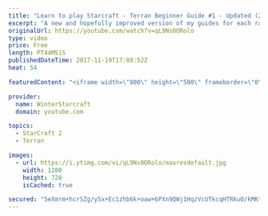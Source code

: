 ```yaml
---
title: "Learn to play Starcraft - Terran Beginner Guide #1 - Updated (2017 LOTV)"
excerpt: "A new and hopefully improved version of my guides for each race where I go over as many basics as possible while doing it live :)  I strongly believe that a super structured guide style is not very helpful compared to watching/playing the game actively.  Feedback is greatly appreciated. -- Watch live"
originalUrl: https://youtube.com/watch?v=qL9Ns0ORolo
type: video
price: Free
length: PT44M51S
publishedDateTime: 2017-11-19T17:08:52Z
heat: 54

featuredContent: "<iframe width=\"800\" height=\"500\" frameborder=\"0\" src=\"https://www.youtube.com/embed/qL9Ns0ORolo\" allow=\"accelerometer; autoplay; encrypted-media; gyroscope; picture-in-picture\" allowfullscreen></iframe>"

provider:
  name: WinterStarcraft
  domain: youtube.com

topics:
  - StarCraft 2
  - Terran

images:
  - url: https://i.ytimg.com/vi/qL9Ns0ORolo/maxresdefault.jpg
    width: 1280
    height: 720
    isCached: true

secured: "5eXmrm+hcrSZg/y5x+Ec1zhb6k+oaw+6PXn9QWj1HqzVcUTkcqHTRkuO/kMKtYfox2HRORdTVjebnMtzcH0bhODC6013uoYUEWljjr7p/Lu85he7DoADaXeUTYCbrut/PbuTfQS+VDonOVNiKt3Cfl9oIFLO3H/6on/1OwtVG/OuxrX1DoiZrzqp6imkgob4mI5JrEFSFkGXxCcIn3Hs1UDkKxq0rxdimwyE+tFld0hpjyBf06AUASchsBOnFzcsXQWqXNE9xsC3RQ/wTLcG2kV3EB7B/dPaf3Y4MODIRSJDp5SF5sjGIDydVXFD4PSCZE9fUtxCX99AdvxoT3diY4bOp5rE4zeKjV7WEwa7FUfUhpHD729aTt4Jhgvi6OKfA4xvXvv7i7ATrxX4BXS3rFDlz2aoKx0eBEGqGFTyF7WdYH0Flll7rTx2XadxgVsZ;Ye2OLNH1RGHb4HyYAiKExw=="
---
```


